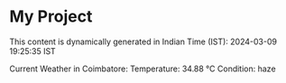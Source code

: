 # My Project

This content is dynamically generated in Indian Time (IST): 2024-03-09 19:25:35 IST


Current Weather in Coimbatore:
Temperature: 34.88 °C
Condition: haze

